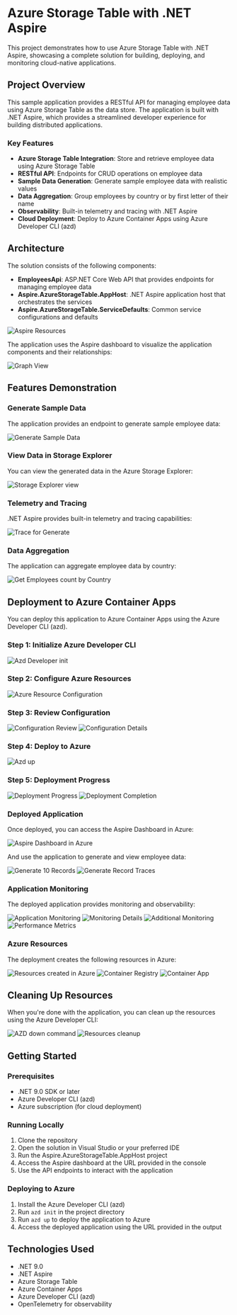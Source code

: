 # Azure Storage Table with .NET Aspire

This project demonstrates how to use Azure Storage Table with .NET Aspire, showcasing a complete solution for building, deploying, and monitoring cloud-native applications.

## Project Overview

This sample application provides a RESTful API for managing employee data using Azure Storage Table as the data store. The application is built with .NET Aspire, which provides a streamlined developer experience for building distributed applications.

### Key Features

- **Azure Storage Table Integration**: Store and retrieve employee data using Azure Storage Table
- **RESTful API**: Endpoints for CRUD operations on employee data
- **Sample Data Generation**: Generate sample employee data with realistic values
- **Data Aggregation**: Group employees by country or by first letter of their name
- **Observability**: Built-in telemetry and tracing with .NET Aspire
- **Cloud Deployment**: Deploy to Azure Container Apps using Azure Developer CLI (azd)

## Architecture

The solution consists of the following components:

- **EmployeesApi**: ASP.NET Core Web API that provides endpoints for managing employee data
- **Aspire.AzureStorageTable.AppHost**: .NET Aspire application host that orchestrates the services
- **Aspire.AzureStorageTable.ServiceDefaults**: Common service configurations and defaults

![Aspire Resources](image-2.png)

The application uses the Aspire dashboard to visualize the application components and their relationships:

![Graph View](image-3.png)

## Features Demonstration

### Generate Sample Data

The application provides an endpoint to generate sample employee data:

![Generate Sample Data](image.png)

### View Data in Storage Explorer

You can view the generated data in the Azure Storage Explorer:

![Storage Explorer view](image-1.png)

### Telemetry and Tracing

.NET Aspire provides built-in telemetry and tracing capabilities:

![Trace for Generate](image-4.png)

### Data Aggregation

The application can aggregate employee data by country:

![Get Employees count by Country](image-5.png)

## Deployment to Azure Container Apps

You can deploy this application to Azure Container Apps using the Azure Developer CLI (azd).

### Step 1: Initialize Azure Developer CLI

![Azd Developer init](image-6.png)

### Step 2: Configure Azure Resources

![Azure Resource Configuration](image-7.png)

### Step 3: Review Configuration

![Configuration Review](image-8.png)
![Configuration Details](image-9.png)

### Step 4: Deploy to Azure

![Azd up](image-10.png)

### Step 5: Deployment Progress

![Deployment Progress](image-11.png)
![Deployment Completion](image-12.png)

### Deployed Application

Once deployed, you can access the Aspire Dashboard in Azure:

![Aspire Dashboard in Azure](image-13.png)

And use the application to generate and view employee data:

![Generate 10 Records](image-14.png)
![Generate Record Traces](image-15.png)

### Application Monitoring

The deployed application provides monitoring and observability:

![Application Monitoring](image-16.png)
![Monitoring Details](image-17.png)
![Additional Monitoring](image-18.png)
![Performance Metrics](image-19.png)

### Azure Resources

The deployment creates the following resources in Azure:

![Resources created in Azure](image-20.png)
![Container Registry](image-21.png)
![Container App](image-22.png)

## Cleaning Up Resources

When you're done with the application, you can clean up the resources using the Azure Developer CLI:

![AZD down command](image-23.png)
![Resources cleanup](image-24.png)

## Getting Started

### Prerequisites

- .NET 9.0 SDK or later
- Azure Developer CLI (azd)
- Azure subscription (for cloud deployment)

### Running Locally

1. Clone the repository
2. Open the solution in Visual Studio or your preferred IDE
3. Run the Aspire.AzureStorageTable.AppHost project
4. Access the Aspire dashboard at the URL provided in the console
5. Use the API endpoints to interact with the application

### Deploying to Azure

1. Install the Azure Developer CLI (azd)
2. Run `azd init` in the project directory
3. Run `azd up` to deploy the application to Azure
4. Access the deployed application using the URL provided in the output

## Technologies Used

- .NET 9.0
- .NET Aspire
- Azure Storage Table
- Azure Container Apps
- Azure Developer CLI (azd)
- OpenTelemetry for observability